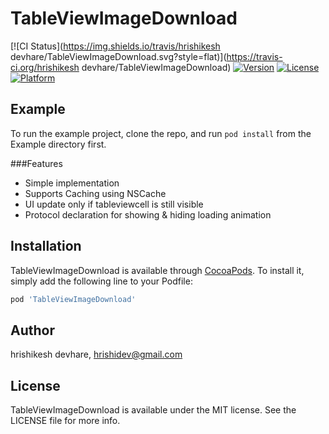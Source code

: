 # TableViewImageDownload

[![CI Status](https://img.shields.io/travis/hrishikesh devhare/TableViewImageDownload.svg?style=flat)](https://travis-ci.org/hrishikesh devhare/TableViewImageDownload)
[![Version](https://img.shields.io/cocoapods/v/TableViewImageDownload.svg?style=flat)](https://cocoapods.org/pods/TableViewImageDownload)
[![License](https://img.shields.io/cocoapods/l/TableViewImageDownload.svg?style=flat)](https://cocoapods.org/pods/TableViewImageDownload)
[![Platform](https://img.shields.io/cocoapods/p/TableViewImageDownload.svg?style=flat)](https://cocoapods.org/pods/TableViewImageDownload)

## Example

To run the example project, clone the repo, and run `pod install` from the Example directory first.

###Features
- Simple implementation 
- Supports Caching using NSCache
- UI update only if tableviewcell is still visible 
- Protocol declaration for showing & hiding loading animation 

## Installation

TableViewImageDownload is available through [CocoaPods](https://cocoapods.org). To install
it, simply add the following line to your Podfile:

```ruby
pod 'TableViewImageDownload'
```

## Author

hrishikesh devhare, hrishidev@gmail.com

## License

TableViewImageDownload is available under the MIT license. See the LICENSE file for more info.
